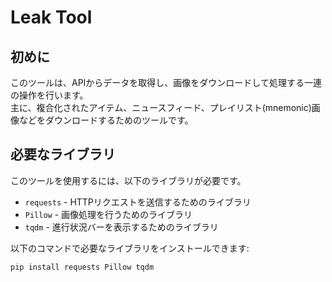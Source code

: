 # Leak Tool

## 初めに
このツールは、APIからデータを取得し、画像をダウンロードして処理する一連の操作を行います。  
主に、複合化されたアイテム、ニュースフィード、プレイリスト(mnemonic)画像などをダウンロードするためのツールです。

## 必要なライブラリ
このツールを使用するには、以下のライブラリが必要です。

- `requests` - HTTPリクエストを送信するためのライブラリ
- `Pillow` - 画像処理を行うためのライブラリ
- `tqdm` - 進行状況バーを表示するためのライブラリ

以下のコマンドで必要なライブラリをインストールできます:

```bash
pip install requests Pillow tqdm
